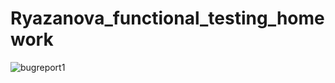 # Ryazanova_functional_testing_homework
![bugreport1](https://github.com/YuliaRYN/Ryazanova_functional_testing_homework/assets/143518609/8c8c2b61-30fd-4a0f-a929-5f7d8f81539a)
